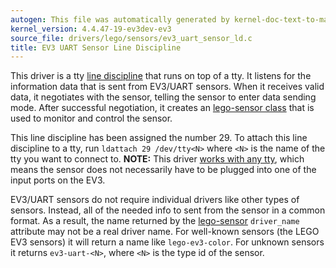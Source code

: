 ```yaml
---
autogen: This file was automatically generated by kernel-doc-text-to-markdown.py
kernel_version: 4.4.47-19-ev3dev-ev3
source_file: drivers/lego/sensors/ev3_uart_sensor_ld.c
title: EV3 UART Sensor Line Discipline
---
```


This driver is a tty [line discipline] that runs on top of a tty. It listens
for the information data that is sent from EV3/UART sensors. When it receives
valid data, it negotiates with the sensor, telling the sensor to enter data
sending mode. After successful negotiation, it creates an [lego-sensor class]
that is used to monitor and control the sensor.

This line discipline has been assigned the number 29. To attach this line
discipline to a tty, run `ldattach 29 /dev/tty<N>` where `<N>` is the name
of the tty you want to connect to.  **NOTE:** This driver [works with any
tty], which means the sensor does not necessarily have to be plugged into
one of the input ports on the EV3.

EV3/UART sensors do not require individual drivers like other types of
sensors. Instead, all of the needed info to sent from the sensor in a common
format.  As a result, the name returned by the [lego-sensor][lego-sensor
class] `driver_name` attribute may not be a real driver name. For well-known
sensors (the LEGO EV3 sensors) it will return a name like `lego-ev3-color`.
For unknown sensors it returns `ev3-uart-<N>`, where `<N>` is the type id
of the sensor.

[line discipline]: https://en.wikipedia.org/wiki/Line_discipline
[lego-sensor class]: ../lego-sensor-class
[works with any tty]: http://lechnology.com/2014/09/using-uart-sensors-on-any-linux/

